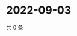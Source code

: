 # 2022-09-03

共 0 条

<!-- BEGIN WEIBO -->
<!-- 最后更新时间 Sat Sep 03 2022 04:17:28 GMT+0800 (China Standard Time) -->

<!-- END WEIBO -->
